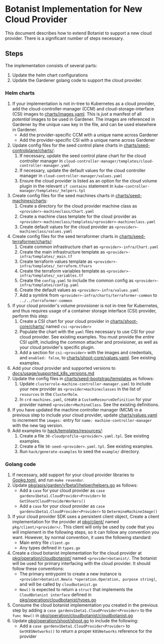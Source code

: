 # Botanist Implementation for New Cloud Provider

This document describes how to extend Botanist to support a new cloud provider. There is a significant number of steps necessary.

## Steps

The implementation consists of several parts:

1. Update the helm chart configurations
2. Update the Gardener golang code to support the cloud provider.

### Helm charts

1. If your implementation is not in-tree to Kubernetes as a cloud provider, add the cloud-controller-manager (CCM) and cloud-storage-interface (CSI) images to [charts/images.yaml](../../charts/images.yaml). This is _just_ a manifest of all _potential_ images to be used in Gardener. The images are referenced in Gardener by the unique `name` key in the file, and can be used elsewhere in Gardener.
    * Add the provider-specific CCM with a unique name across Gardener
    * Add the provider-specific CSI with a unique name across Gardener
2. Update config files for the seed control plane charts in [charts/seed-controlplane/charts/](../../charts/seed-controlplane/charts/):
    1. If necessary, update the seed control plane chart for the cloud controller manager in `cloud-controller-manager/templates/cloud-controller-manager.yaml`
    2. If necessary, update the default values for the cloud controller manager in `cloud-controller-manager/values.yaml`
    3. Ensure the cloud provider is listed as an option for the cloud volume plugin in the relevant `if contains` statement in `kube-controller-manager/templates/_helpers.tpl`
3. Create config files for the seed machines charts in [charts/seed-machines/charts](../../charts/seed-machines/charts):
    1. Create a directory for the cloud provider machine class as `<provider>-machineclass/Chart.yaml`
    2. Create a machine class template for the cloud provider as `<provider>-machineclass/templates/<provider>-machineclass.yaml`
    3. Create default values for the cloud provider as `<provider>-machineclass/values.yaml`
4. Create config files for the seed terraformer charts in [charts/seed-terraformer/charts/](../../charts/seed-terraformer/charts/):
    1. Create common infrastructure chart as `<provider>-infra/Chart.yaml`
    2. Create the main infrastructure template as `<provider>-infra/templates/_main.tf`
    3. Create terraform values template as `<provider>-infra/templates/_terraform.tfvars`
    4. Create the terraform variables template as `<provider>-infra/templates/_variables.tf`
    5. Create the `config.yaml` to include the common config as `<provider>-infra/templates/config.yaml`
    6. Create the default values as `<provider>-infra/values.yaml`
    7. Add a symlink from `<provider>-infra/charts/terraformer-common` to `../../terraformer-common`
5. If your cloud provider's volume provisioner is not in-tree for Kubernetes, and thus requires usage of a container storage interface (CSI) provider, perform this step:
    1. Create a CSI chart for your cloud provider in [charts/shoot-core/charts/](../../charts/shoot-core/charts/) named `csi-<provider>`
    2. Populate the chart with the `yaml` files necessary to use CSI for your cloud provider. See existing examples. You must provide the _entire_ CSI uplift, including the common attacher and provisioner, as well as your cloud provider's specific plugin.
    3. Add a section for `csi-<provider>` with the images and credentials, and `enabled: false`, to [charts/shoot-core/values.yaml](../../charts/shoot-core/values.yaml). See existing examples.
6. Add your cloud provider and supported versions to [docs/usage/supported_k8s_versions.md](../../docs/usage/supported_k8s_versions.md)
7. Update the config files in [charts/seed-bootstrap/templates](../../charts/seed-bootstrap/templates/) as follows:
    1. Update `clusterrole-machine-controller-manager.yaml` to include your new provider as `<provider>machineclasses` in the list of `resources` in the `ClusterRole`.
    2. In `crd-machines.yaml`, create a `CustomResourceDefinition` for your provider named `<provider>MachineClass`. See the existing definitions.
8. If you have updated the machine controller manager (MCM) in a previous step to include your cloud provider, update [charts/values.yaml](../../charts/values.yaml) to increment the `images:` entry for `name: machine-controller-manager` with the new tag version.
9. Add examples to [hack/templates/resources/](../../hack/templates/resources//):
    1. Create a file `30-cloudprofile-<provider>.yaml.tpl`. See existing examples.
    2. Create a file `50-seed-<provider>.yaml.tpl`. See existing examples.
    3. Run `hack/generate-examples` to seed the `example/` directory.

### Golang code

1. If necessary, add support for your cloud provider libraries to [Gopkg.toml](../../Gopkg.toml), and run `make revendor`. 
2. Update [pkg/apis/garden/v1beta1/helper/helpers.go](../../pkg/apis/garden/v1beta1/helper/helpers.go) as follows:
    * Add a `case` for your cloud provider as `case gardenv1beta1.CloudProvider<Provider>` to `GetShootCloudProviderWorkers()`
    * Add a `case` for your cloud provider as `case gardenv1beta1.CloudProvider<Provider>` to `DetermineMachineImage()`
3. If your cloud provider SDK uses a persistent client object, Create a client implementation for the provider at [pkg/client/](../../pkg/client/) named `pkg/client/<provider>/`. This client will only be used by code that you will implement in the following steps, so it can follow any convention you want. However, by normal convention, it uses the following standard:
    * Main entry file `client.go`
    * Any types defined in `types.go`
4. Create a cloud botanist implementation for the cloud provider at [pkg/operation/cloudbotanist/](../../pkg/operation/cloudbotanist/) named `<provider>botanist/`. The botanist will be used for primary interfacing with the cloud provider. It should follow these conventions:
    * The primary entrypoint to create a new instance is `<provider>botanist.New(o *operation.Operation, purpose string)`, and will be called by `cloudbotanist.go`
    * `New()` is expected to return a `struct` that implements the `CloudBotanist interface` defined in [pkg/operation/cloudbotanist/types.go](../../pkg/operation/cloudbotanist/types.go)
5. Consume the cloud botanist implementation you created in the previous step by adding a `case gardenv1beta1.CloudProvider<Provider>` to the `func New()` in [pkg/operation/cloudbotanist/cloudbotanist.go](../../pkg/operation/cloudbotanist/cloudbotanist.go)
6. Update [pkg/operation/shoot/shoot.go](../../pkg/operation/shoot/shoot.go) to include the following:
    * Add a `case gardenv1beta1.CloudProvider<Provider>` to `GetK8SNetworks()` to return a proper `K8SNetworks` reference for the provider

